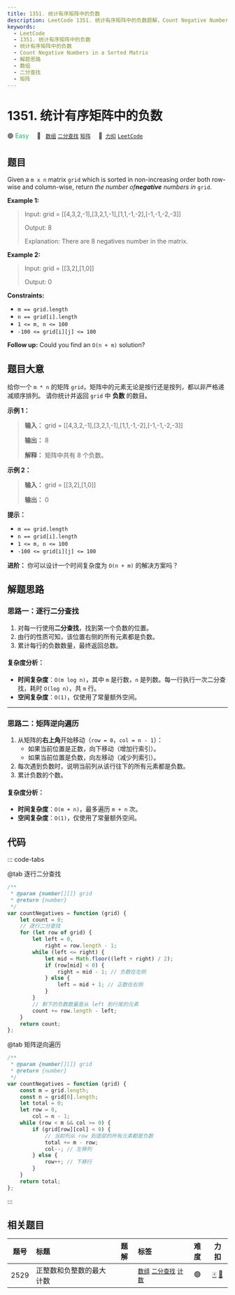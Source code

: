 ```yaml
---
title: 1351. 统计有序矩阵中的负数
description: LeetCode 1351. 统计有序矩阵中的负数题解，Count Negative Numbers in a Sorted Matrix，包含解题思路、复杂度分析以及完整的 JavaScript 代码实现。
keywords:
  - LeetCode
  - 1351. 统计有序矩阵中的负数
  - 统计有序矩阵中的负数
  - Count Negative Numbers in a Sorted Matrix
  - 解题思路
  - 数组
  - 二分查找
  - 矩阵
---
```


# 1351. 统计有序矩阵中的负数

🟢 <font color=#15bd66>Easy</font>&emsp; 🔖&ensp; [`数组`](/tag/array.md) [`二分查找`](/tag/binary-search.md) [`矩阵`](/tag/matrix.md)&emsp; 🔗&ensp;[`力扣`](https://leetcode.cn/problems/count-negative-numbers-in-a-sorted-matrix) [`LeetCode`](https://leetcode.com/problems/count-negative-numbers-in-a-sorted-matrix)

## 题目

Given a `m x n` matrix `grid` which is sorted in non-increasing order both
row-wise and column-wise, return _the number of**negative** numbers in_
`grid`.

**Example 1:**

> Input: grid = [[4,3,2,-1],[3,2,1,-1],[1,1,-1,-2],[-1,-1,-2,-3]]
>
> Output: 8
>
> Explanation: There are 8 negatives number in the matrix.

**Example 2:**

> Input: grid = [[3,2],[1,0]]
>
> Output: 0

**Constraints:**

- `m == grid.length`
- `n == grid[i].length`
- `1 <= m, n <= 100`
- `-100 <= grid[i][j] <= 100`

**Follow up:** Could you find an `O(n + m)` solution?

## 题目大意

给你一个 `m * n` 的矩阵 `grid`，矩阵中的元素无论是按行还是按列，都以非严格递减顺序排列。 请你统计并返回 `grid` 中 **负数**
的数目。

**示例 1：**

> **输入：** grid = [[4,3,2,-1],[3,2,1,-1],[1,1,-1,-2],[-1,-1,-2,-3]]
>
> **输出：** 8
>
> **解释：** 矩阵中共有 8 个负数。

**示例 2：**

> **输入：** grid = [[3,2],[1,0]]
>
> **输出：** 0

**提示：**

- `m == grid.length`
- `n == grid[i].length`
- `1 <= m, n <= 100`
- `-100 <= grid[i][j] <= 100`

**进阶：** 你可以设计一个时间复杂度为 `O(n + m)` 的解决方案吗？

## 解题思路

### 思路一：逐行二分查找

1. 对每一行使用**二分查找**，找到第一个负数的位置。
2. 由行的性质可知，该位置右侧的所有元素都是负数。
3. 累计每行的负数数量，最终返回总数。

#### 复杂度分析：

- **时间复杂度**：`O(m log n)`，其中 `m` 是行数，`n` 是列数。每一行执行一次二分查找，耗时 `O(log n)`，共 `m` 行。
- **空间复杂度**：`O(1)`，仅使用了常量额外空间。

---

### 思路二：矩阵逆向遍历

1. 从矩阵的**右上角**开始移动（`row = 0`，`col = n - 1`）：
   - 如果当前位置是正数，向下移动（增加行索引）。
   - 如果当前位置是负数，向左移动（减少列索引）。
2. 每次遇到负数时，说明当前列从该行往下的所有元素都是负数。
3. 累计负数的个数。

#### 复杂度分析：

- **时间复杂度**：`O(m + n)`，最多遍历 `m + n` 次。
- **空间复杂度**：`O(1)`，仅使用了常量额外空间。

## 代码

::: code-tabs

@tab 逐行二分查找

```javascript
/**
 * @param {number[][]} grid
 * @return {number}
 */
var countNegatives = function (grid) {
	let count = 0;
	// 逐行二分查找
	for (let row of grid) {
		let left = 0,
			right = row.length - 1;
		while (left <= right) {
			let mid = Math.floor((left + right) / 2);
			if (row[mid] < 0) {
				right = mid - 1; // 负数在左侧
			} else {
				left = mid + 1; // 正数在右侧
			}
		}
		// 剩下的负数数量是从 left 到行尾的元素
		count += row.length - left;
	}
	return count;
};
```

@tab 矩阵逆向遍历

```javascript
/**
 * @param {number[][]} grid
 * @return {number}
 */
var countNegatives = function (grid) {
	const m = grid.length;
	const n = grid[0].length;
	let total = 0;
	let row = 0,
		col = n - 1;
	while (row < m && col >= 0) {
		if (grid[row][col] < 0) {
			// 当前列从 row 到底部的所有元素都是负数
			total += m - row;
			col--; // 左移列
		} else {
			row++; // 下移行
		}
	}
	return total;
};
```

:::

## 相关题目

<!-- prettier-ignore -->
| 题号 | 标题 | 题解 | 标签 | 难度 | 力扣 |
| :------: | :------ | :------: | :------ | :------: | :------: |
| 2529 | 正整数和负整数的最大计数 |  |  [`数组`](/tag/array.md) [`二分查找`](/tag/binary-search.md) [`计数`](/tag/counting.md) | 🟢 | [🀄️](https://leetcode.cn/problems/maximum-count-of-positive-integer-and-negative-integer) [🔗](https://leetcode.com/problems/maximum-count-of-positive-integer-and-negative-integer) |